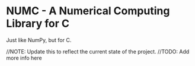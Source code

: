 # NUMC - A Numerical Computing Library for C


Just like NumPy, but for C.

//NOTE: Update this to reflect the current state of the project.
//TODO: Add more info here
